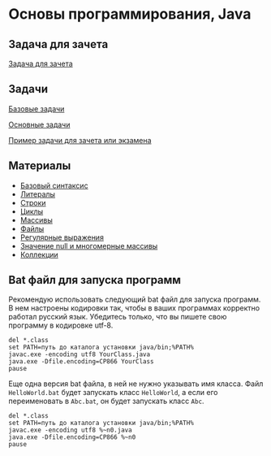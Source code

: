 # Основы программирования, Java

## Задача для зачета
[Задача для зачета](https://docs.google.com/document/d/1qg1zsVxYSUVkxUVHPDZqPkWS_q3E3xmrWOsZeyEROBg/edit?usp=sharing)

## Задачи
[Базовые задачи](tasks-basic.md)

[Основные задачи](tasks-normal.md)

[Пример задачи для зачета или экзамена](test-example-1.md)

## Материалы
* [Базовый синтаксис](basic-syntax.md)
* [Литералы](literals.md)
* [Строки](strings.md)
* [Циклы](loops.md)
* [Массивы](arrays.md)
* [Файлы](files.md)
* [Регулярные выражения](regexps.md)
* [Значение null и многомерные массивы](null-and-multidimensional-arrays.md)
* [Коллекции](collections.md)

## Bat файл для запуска программ
Рекомендую использовать следующий bat файл для запуска программ. В нем настроены кодировки так, чтобы в ваших программах
корректно работал русский язык. Убедитесь только, что вы пишете свою программу в кодировке utf-8.

    del *.class
    set PATH=путь до каталога установки java/bin;%PATH%
    javac.exe -encoding utf8 YourClass.java
    java.exe -Dfile.encoding=CP866 YourClass
    pause

Еще одна версия bat файла, в ней не нужно указывать имя класса. Файл `HelloWorld.bat` будет запускать класс `HelloWorld`,
а если его переименовать в `Abc.bat`, он будет запускать класс `Abc`.

    del *.class
    set PATH=путь до каталога установки java/bin;%PATH%
    javac.exe -encoding utf8 %~n0.java
    java.exe -Dfile.encoding=CP866 %~n0
    pause
